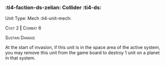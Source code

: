 ### :ti4-faction-ds-zelian: **Collider** :ti4-ds:

Unit Type: Mech :ti4-unit-mech:

<span style="font-variant:small-caps;">Cost</span> 2 __|__ <span style="font-variant:small-caps;">Combat</span> 6

<span style="font-variant:small-caps;">Sustain Damage</span>

At the start of invasion, if this unit is in the space area of the active system, you may remove this unit from the game board to destroy 1 unit on a planet in that system.